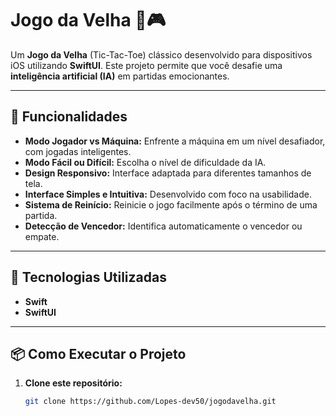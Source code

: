 # Jogo da Velha 🤖🎮

Um **Jogo da Velha** (Tic-Tac-Toe) clássico desenvolvido para dispositivos iOS utilizando **SwiftUI**. Este projeto permite que você desafie uma **inteligência artificial (IA)** em partidas emocionantes.  

---

## 🎯 Funcionalidades

- **Modo Jogador vs Máquina:** Enfrente a máquina em um nível desafiador, com jogadas inteligentes.
- **Modo Fácil ou Difícil:** Escolha o nível de dificuldade da IA.
- **Design Responsivo:** Interface adaptada para diferentes tamanhos de tela.
- **Interface Simples e Intuitiva:** Desenvolvido com foco na usabilidade.
- **Sistema de Reinício:** Reinicie o jogo facilmente após o término de uma partida.
- **Detecção de Vencedor:** Identifica automaticamente o vencedor ou empate.

---

## 🚀 Tecnologias Utilizadas

- **Swift**
- **SwiftUI**


---

## 📦 Como Executar o Projeto

1. **Clone este repositório:**

   ```bash
   git clone https://github.com/Lopes-dev50/jogodavelha.git

